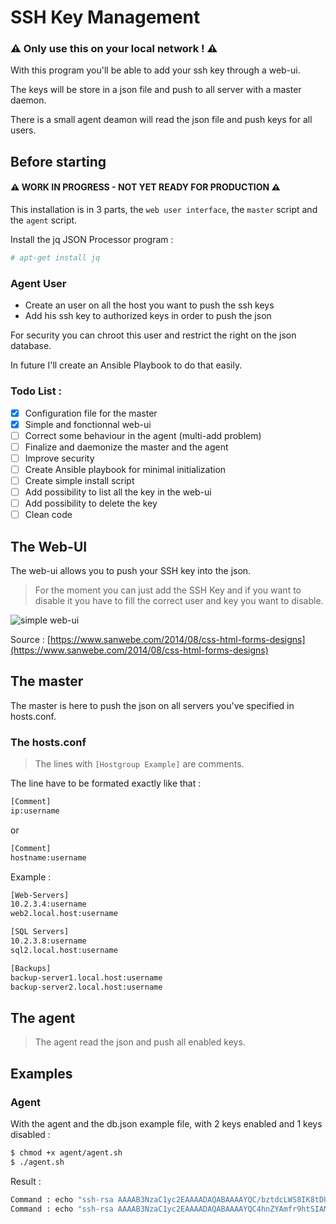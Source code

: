 # SSH Key Management

### :warning: Only use this on your local network ! :warning:

With this program you'll be able to add your ssh key through a web-ui. 

The keys will be store in a json file and push to all server with a master daemon.

There is a small agent deamon will read the json file and push keys for all users.

## Before starting

#### :warning: WORK IN PROGRESS - NOT YET READY FOR PRODUCTION :warning:

This installation is in 3 parts, the `web user interface`, the `master` script and the `agent` script.

Install the jq JSON Processor program :

```bash
# apt-get install jq
```
### Agent User 

* Create an user on all the host you want to push the ssh keys
* Add his ssh key to authorized keys in order to push the json

For security you can chroot this user and restrict the right on the json database.

In future I'll create an Ansible Playbook to do that easily.

### Todo List : 
- [x] Configuration file for the master
- [x] Simple and fonctionnal web-ui
- [ ] Correct some behaviour in the agent (multi-add problem)
- [ ] Finalize and daemonize the master and the agent
- [ ] Improve security
- [ ] Create Ansible playbook for minimal initialization
- [ ] Create simple install script
- [ ] Add possibility to list all the key in the web-ui
- [ ] Add possibility to delete the key
- [ ] Clean code

## The Web-UI
The web-ui allows you to push your SSH key into the json. 

> For the moment you can just add the SSH Key and if you want to disable it you have to fill the correct user and key you want to disable.

![simple web-ui](http://image.prntscr.com/image/534723fa7a7642cc842ee6b3f37b8ab1.png)

Source : [https://www.sanwebe.com/2014/08/css-html-forms-designs](https://www.sanwebe.com/2014/08/css-html-forms-designs)

## The master

The master is here to push the json on all servers you've specified in hosts.conf. 

### The hosts.conf

> The lines with `[Hostgroup Example]` are comments.

The line have to be formated exactly like that :

```bash
[Comment]
ip:username
```

or

```bash
[Comment]
hostname:username
```
Example : 

```bash
[Web-Servers]
10.2.3.4:username
web2.local.host:username

[SQL Servers]
10.2.3.8:username
sql2.local.host:username

[Backups]
backup-server1.local.host:username
backup-server2.local.host:username
```

## The agent

> The agent read the json and push all enabled keys.

## Examples

### Agent 

With the agent and the db.json example file, with 2 keys enabled and 1 keys disabled : 

```bash
$ chmod +x agent/agent.sh
$ ./agent.sh
```

Result : 

```bash
Command : echo "ssh-rsa AAAAB3NzaC1yc2EAAAADAQABAAAAYQC/bztdcLWS8IK8tDUEaZRp+T/Vlohmni0f5FMs/1I4lCy8XSM96twyVXBo4ATYBFj61ET0CIGAzW81xDsOkWv3oKDlRzurU5TVc49KQEIjwv5DbpB6g2HznmM5oo8diDE= user@home" >> /.ssh/authorized_keys
Command : echo "ssh-rsa AAAAB3NzaC1yc2EAAAADAQABAAAAYQC4hnZYAmfr9htSIAMRc1fan6se+mLdohiTIyC+CXQ4N2JHSjqaf8Fk9MLk8Y+l4Ziapfjj8cXIMZvbC+r63f+n/3MUwu8djKnaJdi1Kek5vCCXk6zVhPg2scdhqjnH0vs= user@laptop" >> /.ssh/authorized_keys
```